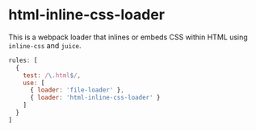 # html-inline-css-loader

This is a webpack loader that inlines or embeds CSS within HTML using `inline-css` and `juice`.

``` javascript
rules: [
  {
    test: /\.html$/,
    use: [
      { loader: 'file-loader' },
      { loader: 'html-inline-css-loader' }
    ]
  }
]
```
